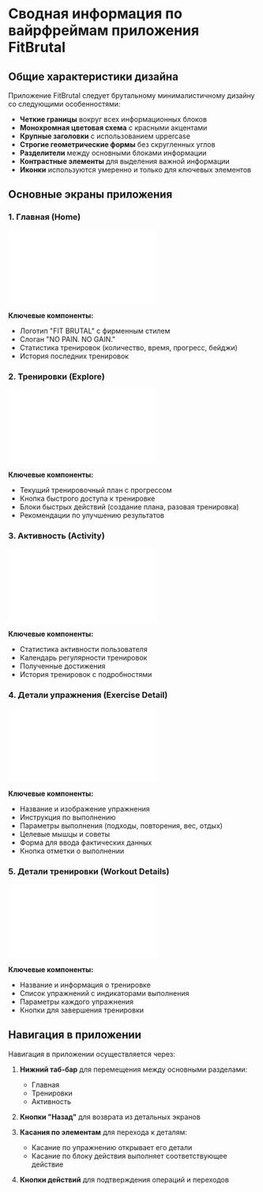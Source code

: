 # Сводная информация по вайрфреймам приложения FitBrutal

## Общие характеристики дизайна

Приложение FitBrutal следует брутальному минималистичному дизайну со следующими особенностями:

- **Четкие границы** вокруг всех информационных блоков
- **Монохромная цветовая схема** с красными акцентами
- **Крупные заголовки** с использованием uppercase
- **Строгие геометрические формы** без скругленных углов
- **Разделители** между основными блоками информации
- **Контрастные элементы** для выделения важной информации
- **Иконки** используются умеренно и только для ключевых элементов

## Основные экраны приложения

### 1. Главная (Home)
![Home-Wireframe.md](Home-Wireframe.md)

**Ключевые компоненты:**
- Логотип "FIT BRUTAL" с фирменным стилем
- Слоган "NO PAIN. NO GAIN."
- Статистика тренировок (количество, время, прогресс, бейджи)
- История последних тренировок

### 2. Тренировки (Explore)
![Explore-Wireframe.md](Explore-Wireframe.md)

**Ключевые компоненты:**
- Текущий тренировочный план с прогрессом
- Кнопка быстрого доступа к тренировке
- Блоки быстрых действий (создание плана, разовая тренировка)
- Рекомендации по улучшению результатов

### 3. Активность (Activity)
![Activity-Wireframe.md](Activity-Wireframe.md)

**Ключевые компоненты:**
- Статистика активности пользователя
- Календарь регулярности тренировок
- Полученные достижения
- История тренировок с подробностями

### 4. Детали упражнения (Exercise Detail)
![Exercise-Detail-Wireframe.md](Exercise-Detail-Wireframe.md)

**Ключевые компоненты:**
- Название и изображение упражнения
- Инструкция по выполнению
- Параметры выполнения (подходы, повторения, вес, отдых)
- Целевые мышцы и советы
- Форма для ввода фактических данных
- Кнопка отметки о выполнении

### 5. Детали тренировки (Workout Details)
![Workout-Details-Wireframe.md](Workout-Details-Wireframe.md)

**Ключевые компоненты:**
- Название и информация о тренировке
- Список упражнений с индикаторами выполнения
- Параметры каждого упражнения
- Кнопки для завершения тренировки

## Навигация в приложении

Навигация в приложении осуществляется через:

1. **Нижний таб-бар** для перемещения между основными разделами:
   - Главная
   - Тренировки
   - Активность

2. **Кнопки "Назад"** для возврата из детальных экранов

3. **Касания по элементам** для перехода к деталям:
   - Касание по упражнению открывает его детали
   - Касание по блоку действия выполняет соответствующее действие

4. **Кнопки действий** для подтверждения операций и переходов 